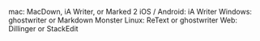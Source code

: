 mac: MacDown, iA Writer, or Marked 2
iOS / Android: iA Writer
Windows: ghostwriter or Markdown Monster
Linux: ReText or ghostwriter
Web: Dillinger or StackEdit
